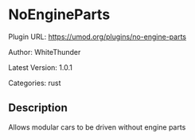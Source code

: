 # NoEngineParts

Plugin URL: https://umod.org/plugins/no-engine-parts

Author: WhiteThunder

Latest Version: 1.0.1

Categories: rust

## Description

Allows modular cars to be driven without engine parts
